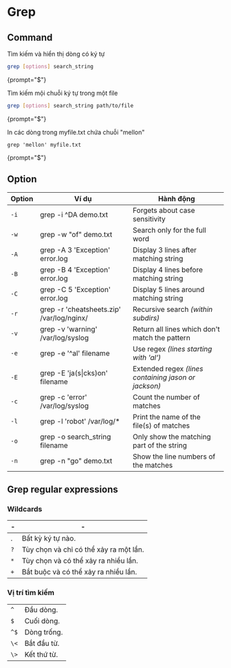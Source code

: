 # Grep

Command
-----
Tìm kiếm và hiển thị dòng có ký tự

```Bash
grep [options] search_string
```

{prompt="$"}

Tìm kiếm mội chuỗi ký tự trong một file

```Bash
grep [options] search_string path/to/file
```

{prompt="$"}

In các dòng trong myfile.txt chứa chuỗi "mellon"

```shell script
grep 'mellon' myfile.txt
```

{prompt="$"}

Option
---------------

| Option | Ví dụ                                     | Hành động                                            |
|--------|-------------------------------------------|------------------------------------------------------|
| `-i`   | grep -i ^DA demo.txt                      | Forgets about case sensitivity                       |
| `-w`   | grep -w "of" demo.txt                     | Search only for the full word                        |
| `-A`   | grep -A 3 'Exception' error.log           | Display 3 lines after matching string                |
| `-B`   | grep -B 4 'Exception' error.log           | Display 4 lines before matching string               |
| `-C`   | grep -C 5 'Exception' error.log           | Display 5 lines around matching string               |
| `-r`   | grep -r 'cheatsheets.zip' /var/log/nginx/ | Recursive search _(within subdirs)_                  |
| `-v`   | grep -v 'warning' /var/log/syslog         | Return all lines which don't match the pattern       |
| `-e`   | grep -e '^al' filename                    | Use regex _(lines starting with 'al')_               |
| `-E`   | grep -E 'ja(s\|cks)on' filename           | Extended regex _(lines containing jason or jackson)_ |
| `-c`   | grep -c 'error' /var/log/syslog           | Count the number of matches                          |
| `-l`   | grep -l 'robot' /var/log/*                | Print the name of the file(s) of matches             |
| `-o`   | grep -o search_string filename            | Only show the matching part of the string            |
| `-n`   | grep -n "go" demo.txt                     | Show the line numbers of the matches                 |

Grep regular expressions
---------------

### Wildcards

| -   | -                                      |
|-----|----------------------------------------|
| .   | Bất kỳ ký tự nào.                      |
| `?` | Tùy chọn và chỉ có thể xảy ra một lần. |
| `*` | Tùy chọn và có thể xảy ra nhiều lần.   |
| `+` | Bắt buộc và có thể xảy ra nhiều lần.   |

### Vị trí tìm kiếm

|      |             |
|------|-------------|
| `^`  | Đầu dòng.   |
| `$`  | Cuối dòng.  |
| `^$` | Dòng trống. |
| `\<` | Bắt đầu từ. |
| `\>` | Kết thứ từ. |


